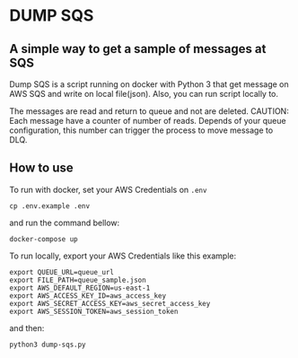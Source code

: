 # DUMP SQS
## A simple way to get a sample of messages at SQS

Dump SQS is a script running on docker with Python 3 that get message on AWS SQS and write on local file(json).
Also, you can run script locally to.

The messages are read and return to queue and not are deleted.
CAUTION: Each message have a counter of number of reads. Depends of your queue configuration, this number can trigger the process to move message to DLQ.

## How to use

To run with docker, set your AWS Credentials on `.env`
```
cp .env.example .env
```
and run the command bellow:
```
docker-compose up
```

To run locally, export your AWS Credentials like this example:
```
export QUEUE_URL=queue_url
export FILE_PATH=queue_sample.json
export AWS_DEFAULT_REGION=us-east-1
export AWS_ACCESS_KEY_ID=aws_access_key
export AWS_SECRET_ACCESS_KEY=aws_secret_access_key
export AWS_SESSION_TOKEN=aws_session_token
```
 and then:
```
python3 dump-sqs.py
```
